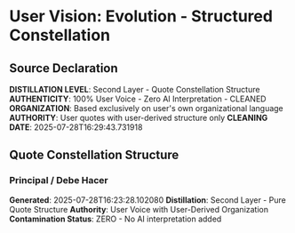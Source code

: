 # User Vision: Evolution - Structured Constellation

## Source Declaration
**DISTILLATION LEVEL**: Second Layer - Quote Constellation Structure
**AUTHENTICITY**: 100% User Voice - Zero AI Interpretation - CLEANED
**ORGANIZATION**: Based exclusively on user's own organizational language
**AUTHORITY**: User quotes with user-derived structure only
**CLEANING DATE**: 2025-07-28T16:29:43.731918

## Quote Constellation Structure

### Principal / Debe Hacer

**Generated**: 2025-07-28T16:23:28.102080
**Distillation**: Second Layer - Pure Quote Structure
**Authority**: User Voice with User-Derived Organization
**Contamination Status**: ZERO - No AI interpretation added
